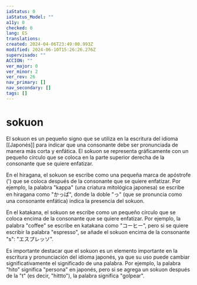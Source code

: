 ```yaml
---
iaStatus: 0
iaStatus_Model: ""
a11y: 0
checked: 0
lang: ES
translations: 
created: 2024-04-06T23:49:00.993Z
modified: 2024-06-10T15:26:26.276Z
supervisado: ""
ACCION: ""
ver_major: 0
ver_minor: 2
ver_rev: 26
nav_primary: []
nav_secondary: []
tags: []
---
```

# sokuon

El sokuon es un pequeño signo que se utiliza en la escritura del idioma [[Japonés]] para indicar que una consonante debe ser pronunciada de manera más corta y enfática. El sokuon se representa gráficamente con un pequeño círculo que se coloca en la parte superior derecha de la consonante que se quiere enfatizar.

En el hiragana, el sokuon se escribe como una pequeña marca de apóstrofe (') que se coloca después de la consonante que se quiere enfatizar. Por ejemplo, la palabra "kappa" (una criatura mitológica japonesa) se escribe en hiragana como "かっぱ", donde la doble "っ" (que se pronuncia como una consonante enfática) indica la presencia del sokuon.

En el katakana, el sokuon se escribe como un pequeño círculo que se coloca encima de la consonante que se quiere enfatizar. Por ejemplo, la palabra "coffee" se escribe en katakana como "コーヒー", pero si se quiere escribir la palabra "espresso", se añade el sokuon encima de la consonante "s": "エスプレッソ".

Es importante destacar que el sokuon es un elemento importante en la escritura y pronunciación del idioma japonés, ya que su uso puede cambiar significativamente el significado de una palabra. Por ejemplo, la palabra "hito" significa "persona" en japonés, pero si se agrega un sokuon después de la "t" (es decir, "hittto"), la palabra significa "golpear".